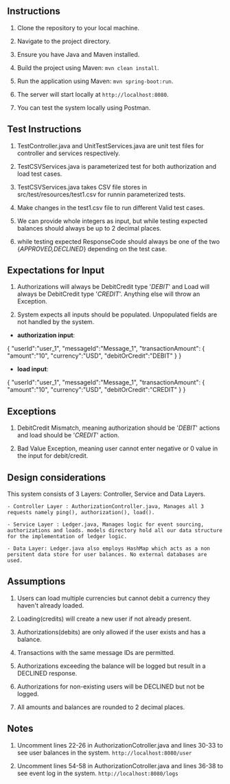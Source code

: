 
## Instructions

1) Clone the repository to your local machine.

2) Navigate to the project directory.

3) Ensure you have Java and Maven installed.

4) Build the project using Maven: `mvn clean install`.

5) Run the application using Maven: `mvn spring-boot:run`.

6) The server will start locally at `http://localhost:8080`.

7) You can test the system locally using Postman.

## Test Instructions

1) TestController.java and UnitTestServices.java are unit test files for controller and services respectively.

2) TestCSVServices.java is parameterized test for both authorization and load test cases.

3) TestCSVServices.java takes CSV file stores in src/test/resources/test1.csv for runnin parameterized tests.

4) Make changes in the test1.csv file to run different Valid test cases.

5) We can provide whole integers as input, but while testing expected balances should always be up to 2 decimal places.

6) while testing expected ResponseCode should always be one of the two {_APPROVED,DECLINED_} depending on the test case.

## Expectations for Input

1) Authorizations will always be DebitCredit type '_DEBIT_' and Load will always be DebitCredit type '_CREDIT_'. Anything else will throw an Exception.

2) System expects all inputs should be populated. Unpopulated fields are not handled by the system.

- **authorization input**:

{
    "userId":"user_1",
    "messageId":"Message_1",
    "transactionAmount":
    {
        "amount":"10",
        "currency":"USD",
        "debitOrCredit":"DEBIT"
    }
}

- **load input**:

{
    "userId":"user_1",
    "messageId":"Message_1",
    "transactionAmount":
    {
        "amount":"10",
        "currency":"USD",
        "debitOrCredit":"CREDIT"
    }
}

## Exceptions

1) DebitCredit Mismatch, meaning authorization should be '_DEBIT_' actions and load should be '_CREDIT_' action.

2) Bad Value Exception, meaning user cannot enter negative or 0 value in the input for debit/credit.

## Design considerations

This system consists of 3 Layers: Controller, Service and Data Layers.

    - Controller Layer : AuthorizationController.java, Manages all 3 requests namely ping(), authorization(), load().

    - Service Layer : Ledger.java, Manages logic for event sourcing, authorizations and loads. models directory hold all our data structure for the implementation of ledger logic.

    - Data Layer: Ledger.java also employs HashMap which acts as a non persitent data store for user balances. No external databases are used.

## Assumptions

1) Users can load multiple currencies but cannot debit a currency they haven't already loaded.

2) Loading(credits) will create a new user if not already present.

3) Authorizations(debits) are only allowed if the user exists and has a balance.

4) Transactions with the same message IDs are permitted.

5) Authorizations exceeding the balance will be logged but result in a DECLINED response.

6) Authorizations for non-existing users will be DECLINED but not be logged.

7) All amounts and balances are rounded to 2 decimal places.

## Notes

1) Uncomment lines 22-26 in AuthorizationCotroller.java and lines 30-33 to see user balances in the system. `http://localhost:8080/user`

2) Uncomment lines 54-58 in AuthorizationCotroller.java and lines 36-38 to see event log in the system. `http://localhost:8080/logs`
